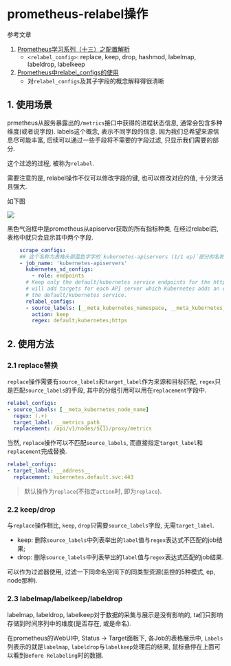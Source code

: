 # prometheus-relabel操作

参考文章

1. [Prometheus学习系列（十三）之配置解析](https://www.jianshu.com/p/fb5c82de935d)
    - `<relabel_config>`: replace, keep, drop, hashmod, labelmap, labeldrop, labelkeep
2. [Prometheus中relabel_configs的使用](https://www.li-rui.top/2019/04/16/monitor/Prometheus%E4%B8%ADrelabel_configs%E7%9A%84%E4%BD%BF%E7%94%A8/)
    - 对`relabel_configs`及其子字段的概念解释得很清晰

## 1. 使用场景

prmetheus从服务暴露出的`/metrics`接口中获得的进程状态信息, 通常会包含多种维度(或者说字段). labels这个概念, 表示不同字段的信息. 因为我们总希望来源信息尽可能丰富, 后续可以通过一些手段将不需要的字段过滤, 只显示我们需要的部分. 

这个过滤的过程, 被称为`relabel`. 

需要注意的是, relabel操作不仅可以修改字段的键, 也可以修改对应的值, 十分灵活且强大.

如下图

![](https://gitee.com/generals-space/gitimg/raw/master/CD13204C0C8EBC0C93015F9F86851AFE.png)

黑色气泡框中是prometheus从apiserver获取的所有指标种类, 在经过relabel后, 表格中就只会显示其中两个字段.

```yaml
    scrape_configs:
    ## 这个名称为表格头部蓝色字字的`kubernetes-apiservers (1/1 up)`部分的名称.
    - job_name: 'kubernetes-apiservers'
      kubernetes_sd_configs:
        - role: endpoints
      # Keep only the default/kubernetes service endpoints for the https port. This
      # will add targets for each API server which Kubernetes adds an endpoint to
      # the default/kubernetes service.
      relabel_configs:
      - source_labels: [__meta_kubernetes_namespace, __meta_kubernetes_service_name, __meta_kubernetes_endpoint_port_name]
        action: keep
        regex: default;kubernetes;https
```

## 2. 使用方法

### 2.1 replace替换

`replace`操作需要有`source_labels`和`target_label`作为来源和目标匹配, `regex`只是匹配`source_labels`的手段, 其中的分组引用可以用在`replacement`字段中.

```yaml
relabel_configs:
- source_labels: [__meta_kubernetes_node_name]
  regex: (.+)
  target_label: __metrics_path__
  replacement: /api/v1/nodes/${1}/proxy/metrics
```

当然, `replace`操作可以不匹配`source_labels`, 而直接指定`target_label`和`replacement`完成替换.

```yaml
relabel_configs:
- target_label: __address__
  replacement: kubernetes.default.svc:443
```

> 默认操作为`replace`(不指定`action`时, 即为`replace`).

### 2.2 keep/drop

与`replace`操作相比, `keep`, `drop`只需要`source_labels`字段, 无需`target_label`.

- keep: 删除`source_labels`中列表举出的`label`值与`regex`表达式不匹配的job结果; 
- drop: 删除`source_labels`中列表举出的`label`值与`regex`表达式匹配的job结果. 

可以作为过滤器使用, 过滤一下同命名空间下的同类型资源(监控的5种模式, ep, node那种).

### 2.3 labelmap/labelkeep/labeldrop

labelmap, labeldrop, labelkeep对于数据的采集与展示是没有影响的, ta们只影响存储到时间序列中的维度(是否存在, 或是命名).

在prometheus的WebUI中, Status -> Target面板下, 各Job的表格展示中, `Labels`列表示的就是`labelmap`, `labeldrop`与`labelkeep`处理后的结果, 鼠标悬停在上面可以看到`Before Relabeling`时的数据.
